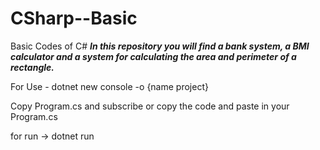 # CSharp--Basic
Basic Codes of C# 
*****In this repository you will find a bank system, a BMI calculator and a system for calculating the area and perimeter of a rectangle.*****

 For Use - dotnet new console -o {name project}
 
 Copy Program.cs and subscribe or copy the code and paste in your Program.cs 
 
 for run -> dotnet run 
